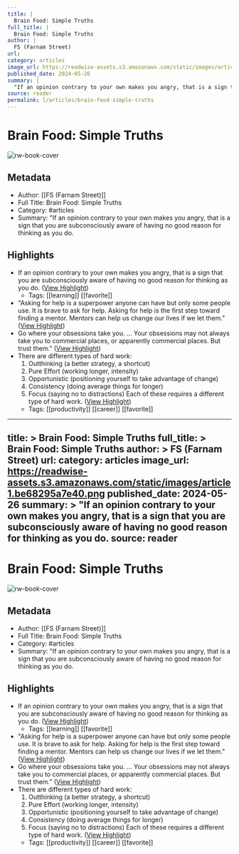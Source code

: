 ```yaml
---
title: |
  Brain Food: Simple Truths
full_title: |
  Brain Food: Simple Truths
author: |
  FS (Farnam Street)
url: 
category: articles
image_url: https://readwise-assets.s3.amazonaws.com/static/images/article1.be68295a7e40.png
published_date: 2024-05-26
summary: |
  "If an opinion contrary to your own makes you angry, that is a sign that you are subconsciously aware of having no good reason for thinking as you do.
source: reader
permalink: l/articles/brain-food-simple-truths
---
```

# Brain Food: Simple Truths

![rw-book-cover](https://readwise-assets.s3.amazonaws.com/static/images/article1.be68295a7e40.png)

## Metadata
- Author: [[FS (Farnam Street)]]
- Full Title: Brain Food: Simple Truths
- Category: #articles
- Summary: "If an opinion contrary to your own makes you angry, that is a sign that you are subconsciously aware of having no good reason for thinking as you do.

## Highlights
- If an opinion contrary to your own makes you angry, that is a sign that you are subconsciously aware of having no good reason for thinking as you do. ([View Highlight](https://read.readwise.io/read/01hywggtz2xb7rbrxsq97kpzde))
    - Tags: [[learning]] [[favorite]] 
- "Asking for help is a superpower anyone can have but only some people use. It is brave to ask for help. Asking for help is the first step toward finding a mentor. Mentors can help us change our lives if we let them." ([View Highlight](https://read.readwise.io/read/01hywgh125hrwkqem07gzdc8h8))
- Go where your obsessions take you. ... Your obsessions may not always take you to commercial places, or apparently commercial places. But trust them.” ([View Highlight](https://read.readwise.io/read/01hywgj347hxpavsdyk86mdjr4))
- There are different types of hard work:
  1. Outthinking (a better strategy, a shortcut) 
  2. Pure Effort (working longer, intensity) 
  3. Opportunistic (positioning yourself to take advantage of change) 
  4. Consistency (doing average things for longer) 
  5. Focus (saying no to distractions)
  Each of these requires a different type of hard work. ([View Highlight](https://read.readwise.io/read/01hywgk3kq1stdv350s5cdm7z1))
    - Tags: [[productivity]] [[career]] [[favorite]] 


---
title: >
  Brain Food: Simple Truths
full_title: >
  Brain Food: Simple Truths
author: >
  FS (Farnam Street)
url: 
category: articles
image_url: https://readwise-assets.s3.amazonaws.com/static/images/article1.be68295a7e40.png
published_date: 2024-05-26
summary: >
  "If an opinion contrary to your own makes you angry, that is a sign that you are subconsciously aware of having no good reason for thinking as you do.
source: reader
---
# Brain Food: Simple Truths

![rw-book-cover](https://readwise-assets.s3.amazonaws.com/static/images/article1.be68295a7e40.png)

## Metadata
- Author: [[FS (Farnam Street)]]
- Full Title: Brain Food: Simple Truths
- Category: #articles
- Summary: "If an opinion contrary to your own makes you angry, that is a sign that you are subconsciously aware of having no good reason for thinking as you do.

## Highlights
- If an opinion contrary to your own makes you angry, that is a sign that you are subconsciously aware of having no good reason for thinking as you do. ([View Highlight](https://read.readwise.io/read/01hywggtz2xb7rbrxsq97kpzde))
    - Tags: [[learning]] [[favorite]] 
- "Asking for help is a superpower anyone can have but only some people use. It is brave to ask for help. Asking for help is the first step toward finding a mentor. Mentors can help us change our lives if we let them." ([View Highlight](https://read.readwise.io/read/01hywgh125hrwkqem07gzdc8h8))
- Go where your obsessions take you. ... Your obsessions may not always take you to commercial places, or apparently commercial places. But trust them.” ([View Highlight](https://read.readwise.io/read/01hywgj347hxpavsdyk86mdjr4))
- There are different types of hard work:
  1. Outthinking (a better strategy, a shortcut) 
  2. Pure Effort (working longer, intensity) 
  3. Opportunistic (positioning yourself to take advantage of change) 
  4. Consistency (doing average things for longer) 
  5. Focus (saying no to distractions)
  Each of these requires a different type of hard work. ([View Highlight](https://read.readwise.io/read/01hywgk3kq1stdv350s5cdm7z1))
    - Tags: [[productivity]] [[career]] [[favorite]] 


